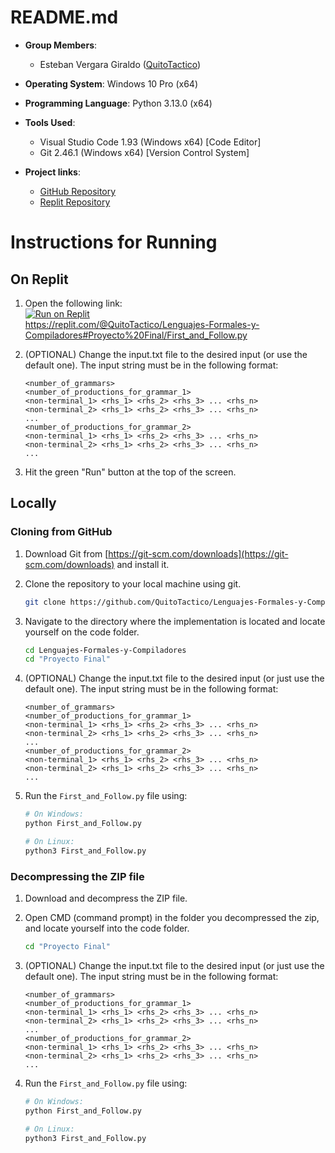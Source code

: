 # README.md

- **Group Members**: 
    - Esteban Vergara Giraldo ([QuitoTactico](https://github.com/QuitoTactico))

- **Operating System**: Windows 10 Pro (x64)
- **Programming Language**: Python 3.13.0 (x64)
- **Tools Used**: 
    - Visual Studio Code 1.93 (Windows x64) [Code Editor]
    - Git 2.46.1 (Windows x64) [Version Control System]

- **Project links**:
    - [GitHub Repository](https://github.com/QuitoTactico/Lenguajes-Formales-y-Compiladores/tree/main/Proyecto%20Final)
    - [Replit Repository](https://replit.com/@QuitoTactico/Lenguajes-Formales-y-Compiladores#Proyecto%20Final)

# Instructions for Running

## On Replit

1. Open the following link:   
[![Run on Replit](https://replit.com/badge)](https://replit.com/@QuitoTactico/Lenguajes-Formales-y-Compiladores#Proyecto%20Final/First_and_Follow.py)  
https://replit.com/@QuitoTactico/Lenguajes-Formales-y-Compiladores#Proyecto%20Final/First_and_Follow.py

2. (OPTIONAL) Change the input.txt file to the desired input (or use the default one). The input string must be in the following format:

    ```
    <number_of_grammars>
    <number_of_productions_for_grammar_1>
    <non-terminal_1> <rhs_1> <rhs_2> <rhs_3> ... <rhs_n>
    <non-terminal_2> <rhs_1> <rhs_2> <rhs_3> ... <rhs_n>
    ...
    <number_of_productions_for_grammar_2>
    <non-terminal_1> <rhs_1> <rhs_2> <rhs_3> ... <rhs_n>
    <non-terminal_2> <rhs_1> <rhs_2> <rhs_3> ... <rhs_n>
    ...
    ```

3. Hit the green "Run" button at the top of the screen.

## Locally

### Cloning from GitHub

1. Download Git from [https://git-scm.com/downloads](https://git-scm.com/downloads) and install it.

2. Clone the repository to your local machine using git.

    ```bash
    git clone https://github.com/QuitoTactico/Lenguajes-Formales-y-Compiladores
    ```

3. Navigate to the directory where the implementation is located and locate yourself on the code folder.

    ```bash
    cd Lenguajes-Formales-y-Compiladores
    cd "Proyecto Final"
    ```

4. (OPTIONAL) Change the input.txt file to the desired input (or just use the default one). The input string must be in the following format:

    ```
    <number_of_grammars>
    <number_of_productions_for_grammar_1>
    <non-terminal_1> <rhs_1> <rhs_2> <rhs_3> ... <rhs_n>
    <non-terminal_2> <rhs_1> <rhs_2> <rhs_3> ... <rhs_n>
    ...
    <number_of_productions_for_grammar_2>
    <non-terminal_1> <rhs_1> <rhs_2> <rhs_3> ... <rhs_n>
    <non-terminal_2> <rhs_1> <rhs_2> <rhs_3> ... <rhs_n>
    ...
    ```

5. Run the `First_and_Follow.py` file using:
    
    ```bash
    # On Windows:
    python First_and_Follow.py
    ```

    ```bash
    # On Linux:
    python3 First_and_Follow.py
    ```

### Decompressing the ZIP file

1. Download and decompress the ZIP file.

2. Open CMD (command prompt) in the folder you decompressed the zip, and locate yourself into the code folder.

    ```bash
    cd "Proyecto Final"
    ```

3. (OPTIONAL) Change the input.txt file to the desired input (or just use the default one). The input string must be in the following format:

    ```
    <number_of_grammars>
    <number_of_productions_for_grammar_1>
    <non-terminal_1> <rhs_1> <rhs_2> <rhs_3> ... <rhs_n>
    <non-terminal_2> <rhs_1> <rhs_2> <rhs_3> ... <rhs_n>
    ...
    <number_of_productions_for_grammar_2>
    <non-terminal_1> <rhs_1> <rhs_2> <rhs_3> ... <rhs_n>
    <non-terminal_2> <rhs_1> <rhs_2> <rhs_3> ... <rhs_n>
    ...
    ```

4. Run the `First_and_Follow.py` file using:
    
    ```bash
    # On Windows:
    python First_and_Follow.py
    ```

    ```bash
    # On Linux:
    python3 First_and_Follow.py
    ```
